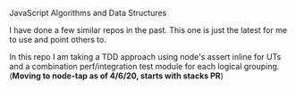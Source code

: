 JavaScript Algorithms and Data Structures

I have done a few similar repos in the past. This one is just the latest for me to use and point others to. 

In this repo I am taking a TDD approach using node's assert inline for UTs and a combination perf/integration test module for each logical grouping. (**Moving to node-tap as of 4/6/20, starts with stacks PR**)


